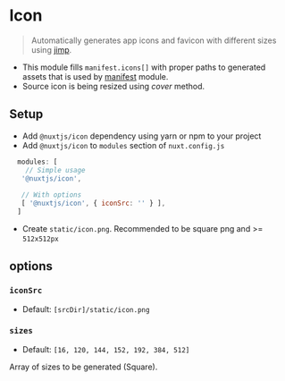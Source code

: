 # Icon
> Automatically generates app icons and favicon with different sizes using [jimp](https://github.com/oliver-moran/jimp).

- This module fills `manifest.icons[]` with proper paths to generated assets that is used by [manifest](../manifest) module. 
- Source icon is being resized using *cover* method. 

## Setup
- Add `@nuxtjs/icon` dependency using yarn or npm to your project
- Add `@nuxtjs/icon` to `modules` section of `nuxt.config.js`
```js
  modules: [
    // Simple usage
   '@nuxtjs/icon',
   
   // With options
   [ '@nuxtjs/icon', { iconSrc: '' } ],
  ]
````
- Create `static/icon.png`. Recommended to be square png and >= `512x512px`

## options

### `iconSrc`
- Default: `[srcDir]/static/icon.png`

### `sizes`
- Default: `[16, 120, 144, 152, 192, 384, 512]`

Array of sizes to be generated (Square). 
